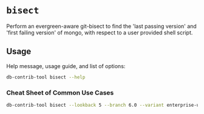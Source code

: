 # `bisect`

Perform an evergreen-aware git-bisect to find the 'last passing version' and
'first failing version' of mongo, with respect to a user provided shell script.

## Usage

Help message, usage guide, and list of options:

```bash
db-contrib-tool bisect --help
```

### Cheat Sheet of Common Use Cases

```bash
db-contrib-tool bisect --lookback 5 --branch 6.0 --variant enterprise-ubuntu1804-64 --script /path/to/script/test_bisect.sh
```
